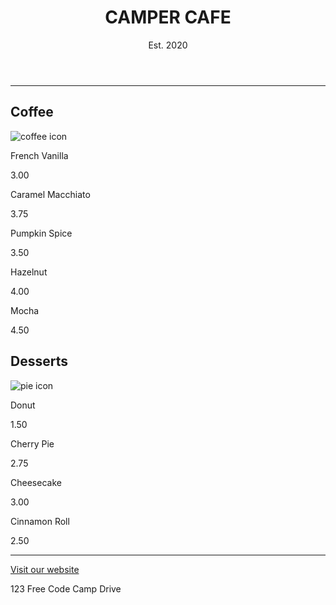 <!DOCTYPE html>

<html lang="en">

<head>

<meta charset="utf-8" />

<meta name="viewport" content="width=device-width, initial-scale=1.0" />

<title>Cafe Menu</title>

<link href="styles.css" rel="stylesheet"/>

</head>

<body>

<div class="menu">

<header>

<h1>CAMPER CAFE</h1>

<p class="established">Est. 2020</p>

</header>

<hr>

<main>

<section>

<h2>Coffee</h2>

<img src="https://cdn.freecodecamp.org/curriculum/css-cafe/coffee.jpg" alt="coffee icon"/>

<article class="item">

<p class="flavor">French Vanilla</p><p class="price">3.00</p>

</article>

<article class="item">

<p class="flavor">Caramel Macchiato</p><p class="price">3.75</p>

</article>

<article class="item">

<p class="flavor">Pumpkin Spice</p><p class="price">3.50</p>

</article>

<article class="item">

<p class="flavor">Hazelnut</p><p class="price">4.00</p>

</article>

<article class="item">

<p class="flavor">Mocha</p><p class="price">4.50</p>

</article>

</section>

<section>

<h2>Desserts</h2>

<img src="https://cdn.freecodecamp.org/curriculum/css-cafe/pie.jpg" alt="pie icon"/>

<article class="item">

<p class="dessert">Donut</p><p class="price">1.50</p>

</article>

<article class="item">

<p class="dessert">Cherry Pie</p><p class="price">2.75</p>

</article>

<article class="item">

<p class="dessert">Cheesecake</p><p class="price">3.00</p>

</article>

<article class="item">

<p class="dessert">Cinnamon Roll</p><p class="price">2.50</p>

</article>

</section>

</main>

<hr class="bottom-line">

<footer>

<p>

<a href="https://www.freecodecamp.org" target="_blank">Visit our website</a>

</p>

<p class="address">123 Free Code Camp Drive</p>

</footer>

</div>

</body>

</html>